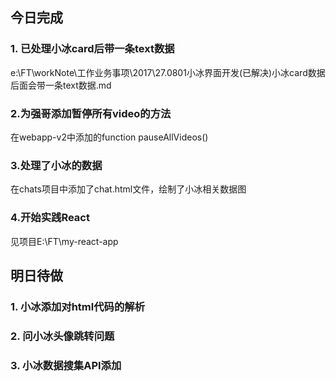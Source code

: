 ## 今日完成
### 1. 已处理小冰card后带一条text数据
e:\FT\workNote\工作业务事项\2017\27.0801小冰界面开发\(已解决)小冰card数据后面会带一条text数据.md

### 2.为强哥添加暂停所有video的方法
在webapp-v2中添加的function pauseAllVideos()


### 3.处理了小冰的数据
在chats项目中添加了chat.html文件，绘制了小冰相关数据图

### 4.开始实践React
见项目E:\FT\my-react-app

## 明日待做
### 1. 小冰添加对html代码的解析

### 2. 问小冰头像跳转问题

### 3. 小冰数据搜集API添加